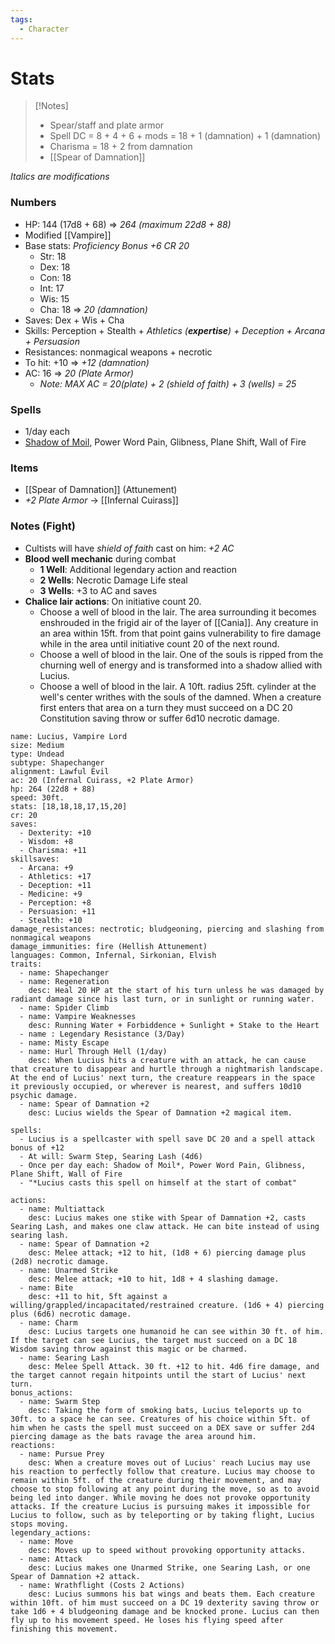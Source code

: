 ```yaml
---
tags:
  - Character
---
```

# Stats
>[!Notes]
>- Spear/staff and plate armor
>- Spell DC = 8 + 4 + 6 + mods = 18 + 1 (damnation) + 1 (damnation)
>- Charisma = 18 + 2 from damnation
>- [[Spear of Damnation]]

*Italics are modifications*
### Numbers
- HP: 144 (17d8 + 68) => *264 (maximum 22d8 + 88)*
- Modified [[Vampire]]
- Base stats: *Proficiency Bonus +6 CR 20*
	- Str: 18
	- Dex: 18
	- Con: 18
	- Int: 17
	- Wis: 15
	- Cha: 18 => *20 (damnation)*
- Saves: Dex + Wis + Cha
- Skills: Perception + Stealth + *Athletics (**expertise**) + Deception + Arcana + Persuasion*
- Resistances: nonmagical weapons + necrotic
- To hit: +10 => *+12 (damnation)*
- AC: 16 => *20 (Plate Armor)*
	- *Note: MAX AC = 20(plate) + 2 (shield of faith) + 3 (wells) = 25*
### Spells
- 1/day each
- [Shadow of Moil](https://5e.tools/spells.html#shadow%20of%20moil_xge), Power Word Pain, Glibness, Plane Shift, Wall of Fire
### Items
- [[Spear of Damnation]] (Attunement)
- *+2 Plate Armor* -> [[Infernal Cuirass]]
### Notes (Fight)
- Cultists will have *shield of faith* cast on him: *+2 AC*
- **Blood well mechanic** during combat
	- **1 Well**: Additional legendary action and reaction
	- **2 Wells**: Necrotic Damage Life steal
	- **3 Wells**: +3 to AC and saves
- **Chalice lair actions**: On initiative count 20.
	- Choose a well of blood in the lair. The area surrounding it becomes enshrouded in the frigid air of the layer of [[Cania]]. Any creature in an area within 15ft. from that point gains vulnerability to fire damage while in the area until initiative count 20 of the next round.
	- Choose a well of blood in the lair. One of the souls is ripped from the churning well of energy and is transformed into a shadow allied with Lucius.
	- Choose a well of blood in the lair. A 10ft. radius 25ft. cylinder at the well's center writhes with the souls of the damned. When a creature first enters that area on a turn they must succeed on a DC 20 Constitution saving throw or suffer 6d10 necrotic damage.

```statblock
name: Lucius, Vampire Lord
size: Medium
type: Undead
subtype: Shapechanger
alignment: Lawful Evil
ac: 20 (Infernal Cuirass, +2 Plate Armor)
hp: 264 (22d8 + 88)
speed: 30ft.
stats: [18,18,18,17,15,20]
cr: 20
saves:
  - Dexterity: +10
  - Wisdom: +8
  - Charisma: +11
skillsaves:
  - Arcana: +9
  - Athletics: +17
  - Deception: +11
  - Medicine: +9
  - Perception: +8
  - Persuasion: +11
  - Stealth: +10
damage_resistances: nectrotic; bludgeoning, piercing and slashing from nonmagical weapons
damage_immunities: fire (Hellish Attunement)
languages: Common, Infernal, Sirkonian, Elvish
traits:
  - name: Shapechanger
  - name: Regeneration
    desc: Heal 20 HP at the start of his turn unless he was damaged by radiant damage since his last turn, or in sunlight or running water.
  - name: Spider Climb
  - name: Vampire Weaknesses
    desc: Running Water + Forbiddence + Sunlight + Stake to the Heart
  - name : Legendary Resistance (3/Day)
  - name: Misty Escape
  - name: Hurl Through Hell (1/day)
    desc: When Lucius hits a creature with an attack, he can cause that creature to disappear and hurtle through a nightmarish landscape. At the end of Lucius' next turn, the creature reappears in the space it previously occupied, or wherever is nearest, and suffers 10d10 psychic damage.
  - name: Spear of Damnation +2
    desc: Lucius wields the Spear of Damnation +2 magical item.

spells:
  - Lucius is a spellcaster with spell save DC 20 and a spell attack bonus of +12
  - At will: Swarm Step, Searing Lash (4d6)
  - Once per day each: Shadow of Moil*, Power Word Pain, Glibness, Plane Shift, Wall of Fire
  - "*Lucius casts this spell on himself at the start of combat"

actions:
  - name: Multiattack
    desc: Lucius makes one stike with Spear of Damnation +2, casts Searing Lash, and makes one claw attack. He can bite instead of using searing lash.
  - name: Spear of Damnation +2
    desc: Melee attack; +12 to hit, (1d8 + 6) piercing damage plus (2d8) necrotic damage.
  - name: Unarmed Strike
    desc: Melee attack; +10 to hit, 1d8 + 4 slashing damage.
  - name: Bite
    desc: +11 to hit, 5ft against a willing/grappled/incapacitated/restrained creature. (1d6 + 4) piercing plus (6d6) necrotic damage.
  - name: Charm
    desc: Lucius targets one humanoid he can see within 30 ft. of him. If the target can see Lucius, the target must succeed on a DC 18 Wisdom saving throw against this magic or be charmed.
  - name: Searing Lash
    desc: Melee Spell Attack. 30 ft. +12 to hit. 4d6 fire damage, and the target cannot regain hitpoints until the start of Lucius' next turn.
bonus_actions:
  - name: Swarm Step
    desc: Taking the form of smoking bats, Lucius teleports up to 30ft. to a space he can see. Creatures of his choice within 5ft. of him when he casts the spell must succeed on a DEX save or suffer 2d4 piercing damage as the bats ravage the area around him.
reactions:
  - name: Pursue Prey
    desc: When a creature moves out of Lucius' reach Lucius may use his reaction to perfectly follow that creature. Lucius may choose to remain within 5ft. of the creature during their movement, and may choose to stop following at any point during the move, so as to avoid being led into danger. While moving he does not provoke opportunity attacks. If the creature Lucius is pursuing makes it impossible for Lucius to follow, such as by teleporting or by taking flight, Lucius stops moving.
legendary_actions:
  - name: Move
    desc: Moves up to speed without provoking opportunity attacks.
  - name: Attack
    desc: Lucius makes one Unarmed Strike, one Searing Lash, or one Spear of Damnation +2 attack.
  - name: Wrathflight (Costs 2 Actions)
    desc: Lucius summons his bat wings and beats them. Each creature within 10ft. of him must succeed on a DC 19 dexterity saving throw or take 1d6 + 4 bludgeoning damage and be knocked prone. Lucius can then fly up to his movement speed. He loses his flying speed after finishing this movement.
```
